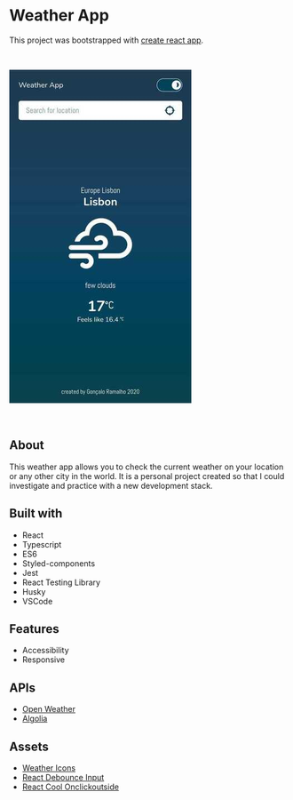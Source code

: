 # Weather App

This project was bootstrapped with [create react app](https://github.com/facebook/create-react-app).<br/>

<br/>

![app-snapshot](src/assets/images/snapshot.jpg)

<br/>

## About

This weather app allows you to check the current weather on your location or any other city in the world. It is a personal project created so that I could investigate and practice with a new development stack.

## Built with

- React
- Typescript
- ES6
- Styled-components
- Jest
- React Testing Library
- Husky
- VSCode

## Features

- Accessibility
- Responsive

## APIs

- [Open Weather](https://api.ipify.org/?format=json)
- [Algolia](https://api.ipify.org/?format=json)

## Assets

- [Weather Icons](https://erikflowers.github.io/weather-icons/)
- [React Debounce Input](https://github.com/nkbt/react-debounce-input)
- [React Cool Onclickoutside](https://github.com/wellyshen/react-cool-onclickoutside)
